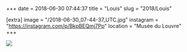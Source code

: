 +++
date = 2018-06-30 07:44:37
title = "Louis"
slug = "2018/Louis"

[extra]
image = "/2018-06-30_07-44-37_UTC.jpg"
instagram = "https://instagram.com/p/BkpBEQmj7Pp"
location = "Musée du Louvre"
+++

<img src="/2018-06-30_07-44-37_UTC.jpg" />
